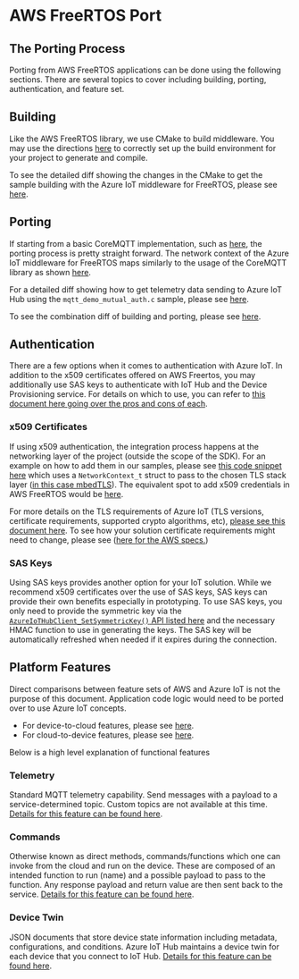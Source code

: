 # AWS FreeRTOS Port

## The Porting Process

Porting from AWS FreeRTOS applications can be done using the following sections. There are several topics to cover including building, porting, authentication, and feature set.

## Building

Like the AWS FreeRTOS library, we use CMake to build middleware. You may use the directions [here](https://github.com/Azure/azure-iot-middleware-freertos#using-cmake) to correctly set up the build environment for your project to generate and compile.

To see the detailed diff showing the changes in the CMake to get the sample building with the Azure IoT middleware for FreeRTOS, please see [here](https://github.com/aws/amazon-freertos/commit/cc30c2493f13b441d3f4029aacac420756cc09f9).

## Porting

If starting from a basic CoreMQTT implementation, such as [here](https://github.com/aws/amazon-freertos/blob/main/demos/coreMQTT/mqtt_demo_mutual_auth.c), the porting process is pretty straight forward. The network context of the Azure IoT middleware for FreeRTOS maps similarly to the usage of the CoreMQTT library as shown [here](https://github.com/aws/amazon-freertos/blob/3af6570347e4777d43653701bcea6ea8723a63af/demos/coreMQTT/mqtt_demo_mutual_auth.c#L795-L797).

For a detailed diff showing how to get telemetry data sending to Azure IoT Hub using the `mqtt_demo_mutual_auth.c` sample, please see [here](https://github.com/aws/amazon-freertos/commit/ea766b48f0d3773c7a1e4ff30b2e2769b4fb1650).

To see the combination diff of building and porting, please see [here](https://github.com/aws/amazon-freertos/compare/main...danewalton:aws-azure-port?expand=1).

## Authentication

There are a few options when it comes to authentication with Azure IoT. In addition to the x509 certificates offered on AWS Freertos, you may additionally use SAS keys to authenticate with IoT Hub and the Device Provisioning service. For details on which to use, you can refer to [this document here going over the pros and cons of each](https://azure.microsoft.com/blog/iot-device-authentication-options/).

### x509 Certificates

If using x509 authentication, the integration process happens at the networking layer of the project (outside the scope of the SDK). For an example on how to add them in our samples, please see [this code snippet here](https://github.com/Azure-Samples/iot-middleware-freertos-samples/blob/98234388ec445de4fa482de54b468fee23d6a1f7/demos/sample_azure_iot/sample_azure_iot.c#L278-L281) which uses a `NetworkContext_t` struct to pass to the chosen TLS stack layer ([in this case mbedTLS](https://github.com/Azure-Samples/iot-middleware-freertos-samples/blob/98234388ec445de4fa482de54b468fee23d6a1f7/demos/common/transport/transport_tls_socket_using_mbedtls.c#L345-L395)). The equivalent spot to add x509 credentials in AWS FreeRTOS would be [here](https://github.com/aws/amazon-freertos/blob/3af6570347e4777d43653701bcea6ea8723a63af/demos/network_manager/aws_iot_network_manager.c#L887-L890).

For more details on the TLS requirements of Azure IoT (TLS versions, certificate requirements, supported crypto algorithms, etc), [please see this document here](https://docs.microsoft.com/azure/iot-hub/iot-hub-tls-support). To see how your solution certificate requirements might need to change, please see ([here for the AWS specs.](https://docs.aws.amazon.com/iot/latest/developerguide/transport-security.html))

### SAS Keys

Using SAS keys provides another option for your IoT solution. While we recommend x509 certificates over the use of SAS keys, SAS keys can provide their own benefits especially in prototyping. To use SAS keys, you only need to provide the symmetric key via the [`AzureIoTHubClient_SetSymmetricKey()` API listed here](https://github.com/Azure/azure-iot-middleware-freertos/blob/c01460aef798d37a2f5ccf35f1f9274d34bf3d2b/source/include/azure_iot_hub_client.h#L324-L327) and the necessary HMAC function to use in generating the keys. The SAS key will be automatically refreshed when needed if it expires during the connection.

## Platform Features

Direct comparisons between feature sets of AWS and Azure IoT is not the purpose of this document. Application code logic would need to be ported over to use Azure IoT concepts.

- For device-to-cloud features, please see [here](https://docs.microsoft.com/azure/iot-hub/iot-hub-devguide-d2c-guidance).
- For cloud-to-device features, please see [here](https://docs.microsoft.com/azure/iot-hub/iot-hub-devguide-c2d-guidance).

Below is a high level explanation of functional features

### Telemetry

Standard MQTT telemetry capability. Send messages with a payload to a service-determined topic. Custom topics are not available at this time. [Details for this feature can be found here](https://docs.microsoft.com/azure/iot-hub/iot-hub-devguide-messages-d2c).

### Commands

Otherwise known as direct methods, commands/functions which one can invoke from the cloud and run on the device. These are composed of an intended function to run (name) and a possible payload to pass to the function. Any response payload and return value are then sent back to the service. [Details for this feature can be found here](https://docs.microsoft.com/azure/iot-hub/iot-hub-devguide-direct-methods).

### Device Twin

JSON documents that store device state information including metadata, configurations, and conditions. Azure IoT Hub maintains a device twin for each device that you connect to IoT Hub. [Details for this feature can be found here](https://docs.microsoft.com/azure/iot-hub/iot-hub-devguide-device-twins).
